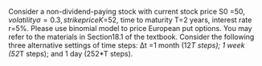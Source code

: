 Consider a non-dividend-paying stock with current stock price S0 =$50, volatility σ=0.3, strike price K=$52, time to maturity T=2 years, interest rate r=5%.
Please use binomial model to price European put options. 
You may refer to the materials in Section18.1 of the textbook. Consider the following three alternative settings of time steps: Δt =1 month (12*T steps); 1 week (52*T steps); and 1 day (252*T steps).
